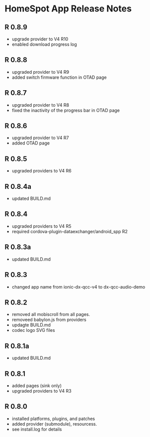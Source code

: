 # HomeSpot App Release Notes

## R 0.8.9
* upgrade provider to V4 R10
* enabled download progress log

## R 0.8.8
* upgraded provider to V4 R9
* added switch firmware function in OTAD page

## R 0.8.7
* upgraded provider to V4 R8
* fixed the inactivity of the progress bar in OTAD page

## R 0.8.6
* upgraded provider to V4 R7
* added OTAD page

## R 0.8.5
* upgraded providers to V4 R6

## R 0.8.4a
* updated BUILD.md

## R 0.8.4
* upgraded providers to V4 R5
* required cordova-plugin-dataexchanger/android_spp R2

## R 0.8.3a
* updated BUILD.md

## R 0.8.3
* changed app name from ionic-dx-qcc-v4 to dx-qcc-audio-demo

## R 0.8.2
* removed all mobiscroll from all pages.
* removeed babylon.js from providers
* updagte BUILD.md
* codec logo SVG files

## R 0.8.1a
* updated BUILD.md

## R 0.8.1
* added pages (sink only)
* upgraded providers to V4 R3

## R 0.8.0
* installed platforms, plugins, and patches
* added provider (submodule), resourcess.
* see install.log for details

